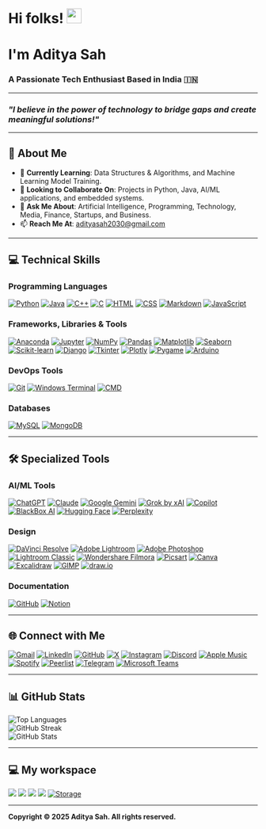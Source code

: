 # Hi folks! <img src="https://media.giphy.com/media/hvRJCLFzcasrR4ia7z/giphy.gif" width="30px"/>
# I'm **Aditya Sah**
### A Passionate Tech Enthusiast Based in India 🇮🇳

---

### *"I believe in the power of technology to bridge gaps and create meaningful solutions!"*

---

## 🚀 About Me
- 🌱 **Currently Learning**: Data Structures & Algorithms, and Machine Learning Model Training.
- 👯 **Looking to Collaborate On**: Projects in Python, Java, AI/ML applications, and embedded systems.
- 💬 **Ask Me About**: Artificial Intelligence, Programming, Technology, Media, Finance, Startups, and Business.
- 📫 **Reach Me At**: [adityasah2030@gmail.com](mailto:adityasah2030@gmail.com)

---

## 💻 Technical Skills

### Programming Languages  
[![Python](https://img.shields.io/badge/Python-3776AB?logo=python&logoColor=fff)](#) [![Java](https://img.shields.io/badge/Java-%23ED8B00.svg?logo=openjdk&logoColor=white)](#) [![C++](https://img.shields.io/badge/C++-%2300599C.svg?logo=c%2B%2B&logoColor=white)](#) [![C](https://img.shields.io/badge/C-00599C?logo=c&logoColor=white)](#) [![HTML](https://img.shields.io/badge/HTML-%23E34F26.svg?logo=html5&logoColor=white)](#) [![CSS](https://img.shields.io/badge/CSS-1572B6?logo=css3&logoColor=fff)](#) [![Markdown](https://img.shields.io/badge/Markdown-%23000000.svg?logo=markdown&logoColor=white)](#) [![JavaScript](https://img.shields.io/badge/JavaScript-F7DF1E?logo=javascript&logoColor=000)](#)

### Frameworks, Libraries & Tools  
[![Anaconda](https://img.shields.io/badge/Anaconda-44A833?logo=anaconda&logoColor=fff)](#) [![Jupyter](https://img.shields.io/badge/Jupyter-F37626?logo=jupyter&logoColor=white)](#) [![NumPy](https://img.shields.io/badge/NumPy-013243?logo=numpy&logoColor=fff)](#) [![Pandas](https://img.shields.io/badge/Pandas-150458?logo=pandas&logoColor=fff)](#) [![Matplotlib](https://img.shields.io/badge/Matplotlib-11557C?logo=matplotlib&logoColor=fff)](#) [![Seaborn](https://img.shields.io/badge/Seaborn-4C4C9D?logo=seaborn&logoColor=white)](#) [![Scikit-learn](https://img.shields.io/badge/Scikit--learn-F7931E?logo=scikit-learn&logoColor=white)](#)  [![Django](https://img.shields.io/badge/Django-%23092E20.svg?logo=django&logoColor=white)](#) [![Tkinter](https://img.shields.io/badge/Tkinter-306998?logo=python&logoColor=white)](#) [![Plotly](https://img.shields.io/badge/Plotly-3F4F75?logo=plotly&logoColor=white)](#) [![Pygame](https://img.shields.io/badge/Pygame-1C1C1C?logo=pygame&logoColor=white)](#) [![Arduino](https://img.shields.io/badge/Arduino-00979D?logo=arduino&logoColor=white)](#) 

### DevOps Tools  
[![Git](https://img.shields.io/badge/Git-F05032?logo=git&logoColor=fff)](#) [![Windows Terminal](https://img.shields.io/badge/Windows%20Terminal-111111?logo=windows-terminal&logoColor=white)](#) [![CMD](https://img.shields.io/badge/CMD-0078D6)](#) <!-- [![Docker](https://img.shields.io/badge/Docker-2496ED?logo=docker&logoColor=fff)](#) [![Jenkins](https://img.shields.io/badge/Jenkins-D24939?logo=jenkins&logoColor=white)](#) -->

### Databases  
[![MySQL](https://img.shields.io/badge/MySQL-4479A1?logo=mysql&logoColor=fff)](#) [![MongoDB](https://img.shields.io/badge/MongoDB-%234ea94b.svg?logo=mongodb&logoColor=white)](#)

<!-- 
### Cloud Systems  
[![AWS](https://img.shields.io/badge/AWS-%23FF9900.svg?logo=amazon-web-services&logoColor=white)](#) [![Microsoft Azure](https://custom-icon-badges.demolab.com/badge/Microsoft%20Azure-0089D6?logo=msazure&logoColor=white)](#)
-->

---

## 🛠️ Specialized Tools

### AI/ML Tools  
[![ChatGPT](https://img.shields.io/badge/ChatGPT-74aa9c?logo=openai&logoColor=white)](#) [![Claude](https://img.shields.io/badge/Claude-FFCC00?logo=anthropic&logoColor=black)](#) [![Google Gemini](https://img.shields.io/badge/Google%20Gemini-886FBF?logo=googlegemini&logoColor=fff)](#) [![Grok by xAI](https://img.shields.io/badge/Grok%20by%20xAI-121212?logo=x&logoColor=white)](#) [![Copilot](https://img.shields.io/badge/Copilot-6e5494?logo=github-copilot&logoColor=white)](#) [![BlackBox AI](https://img.shields.io/badge/BlackBox%20AI-111111?logoColor=white)](#) [![Hugging Face](https://img.shields.io/badge/Hugging%20Face-FFD21E?logo=huggingface&logoColor=000)](#) [![Perplexity](https://img.shields.io/badge/Perplexity-FF4500?logo=chatgpt&logoColor=white)](#)

### Design  
[![DaVinci Resolve](https://img.shields.io/badge/DaVinci%20Resolve-FDBA0A?logo=davinci-resolve&logoColor=white)](#) [![Adobe Lightroom](https://img.shields.io/badge/Adobe%20Lightroom-31A8FF?logo=adobe-lightroom&logoColor=white)](#) [![Adobe Photoshop](https://img.shields.io/badge/Adobe%20Photoshop-31A8FF?logo=adobe-photoshop&logoColor=white)](#) [![Lightroom Classic](https://img.shields.io/badge/Lightroom%20Classic-0A66C2?logo=adobe-lightroom&logoColor=white)](#) [![Wondershare Filmora](https://img.shields.io/badge/Wondershare%20Filmora-0C3E8E?logo=wondershare-filmora&logoColor=fff)](#) [![Picsart](https://img.shields.io/badge/Picsart-FF0066?logo=picsart&logoColor=fff)](#) [![Canva](https://img.shields.io/badge/Canva-%2300C4CC.svg?&logo=canva&logoColor=white)](#) [![Excalidraw](https://img.shields.io/badge/Excalidraw-1F1F1F?logo=excalidraw&logoColor=white)](#) [![GIMP](https://img.shields.io/badge/GIMP-5C5C5C?logo=gimp&logoColor=white)](#) [![draw.io](https://img.shields.io/badge/draw.io-FF9900?logo=diagrams.net&logoColor=white)](#)



### Documentation 
[![GitHub](https://img.shields.io/badge/GitHub%20-121013?logo=github&logoColor=white)](#) [![Notion](https://img.shields.io/badge/Notion-000?logo=notion&logoColor=fff)](#) 

---

## 🌐 Connect with Me
[![Gmail](https://img.shields.io/badge/Gmail-D14836?logo=gmail&logoColor=white)](mailto:adityasah2030@gmail.com) [![LinkedIn](https://img.shields.io/badge/Linkedin-%230077B5.svg?logo=linkedin&logoColor=white)](https://www.linkedin.com/in/adityasah2030) [![GitHub](https://img.shields.io/badge/GitHub-%23121011.svg?logo=github&logoColor=white)](https://www.github.com/AdityaSah2030) [![X](https://img.shields.io/badge/X-%23000000.svg?logo=x&logoColor=white)](https://twitter.com/adityasah2030) [![Instagram](https://img.shields.io/badge/Instagram-%23E4405F.svg?logo=instagram&logoColor=white)](http://www.instagram.com/adityasah2030) [![Discord](https://img.shields.io/badge/Discord-%235865F2.svg?logo=discord&logoColor=white)](https://discord.com/users/adityasah2030) [![Apple Music](https://img.shields.io/badge/Apple%20Music-FA243C?logo=applemusic&logoColor=white)](https://music.apple.com/profile/adityasah2030)
 [![Spotify](https://img.shields.io/badge/Spotify-1DB954?logo=spotify&logoColor=white)](https://open.spotify.com/user/sa0e2nw40p74hkja276bduku8?si=giH7MLppQZ-XB-zM9hFxBg)  [![Peerlist](https://img.shields.io/badge/Peerlist-0A0A23?logo=peerlist&logoColor=white)](https://peerlist.io/adityasah2030) [![Telegram](https://img.shields.io/badge/Telegram-2CA5E0?logo=telegram&logoColor=white)](https://t.me/adityasah2030) [![Microsoft Teams](https://img.shields.io/badge/Microsoft%20Teams-6264A7?logo=microsoft-teams&logoColor=white)](#) 

---

## 📊 GitHub Stats
![Top Languages](https://github-readme-stats.vercel.app/api/top-langs/?username=AdityaSah2030&layout=compact&theme=radical)  
![GitHub Streak](https://streak-stats.demolab.com?user=AdityaSah2030&theme=radical&hide_border=true&border_radius=8)  
![GitHub Stats](https://github-readme-stats.vercel.app/api?username=AdityaSah2030&show_icons=true&theme=radical)

---

## 💻 My workspace
![](https://img.shields.io/badge/Windows-11_Home-informational?style=flat&logo=Windows&logoColor=white&color=0083DC) ![](https://img.shields.io/badge/Intel-i7_13620H_13th_Gen-informational?style=flat&logo=intel&logoColor=white&color=0071C5) ![](https://img.shields.io/badge/RAM-16_GB-informational?style=flat&logo=ram&logoColor=white&color=28A745) ![](https://img.shields.io/badge/GPU-NVIDIA_RTX_4050_6GB-informational?style=flat&logo=nvidia&logoColor=white&color=76BC00) [![Storage](https://img.shields.io/badge/Storage-512_GB_SSD-grey?style=flat&logo=databricks&logoColor=white)](#) 

---

**Copyright © 2025 Aditya Sah. All rights reserved.**
